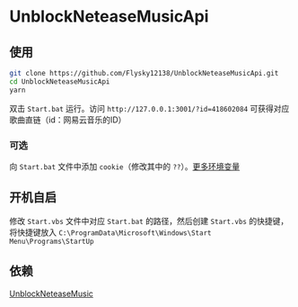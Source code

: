 # UnblockNeteaseMusicApi

## 使用

```bash
git clone https://github.com/Flysky12138/UnblockNeteaseMusicApi.git
cd UnblockNeteaseMusicApi
yarn
```

双击 `Start.bat` 运行。访问 `http://127.0.0.1:3001/?id=418602084` 可获得对应歌曲直链（id：网易云音乐的ID）

### 可选

向 `Start.bat` 文件中添加 `cookie`（修改其中的 `??`）。[更多环境变量](https://github.com/UnblockNeteaseMusic/server#%E7%8E%AF%E5%A2%83%E5%8F%98%E9%87%8F)

## 开机自启

修改 `Start.vbs` 文件中对应 `Start.bat` 的路径，然后创建 `Start.vbs` 的快捷键，将快捷键放入 `C:\ProgramData\Microsoft\Windows\Start Menu\Programs\StartUp`

## 依赖

[UnblockNeteaseMusic](https://github.com/UnblockNeteaseMusic/server)
